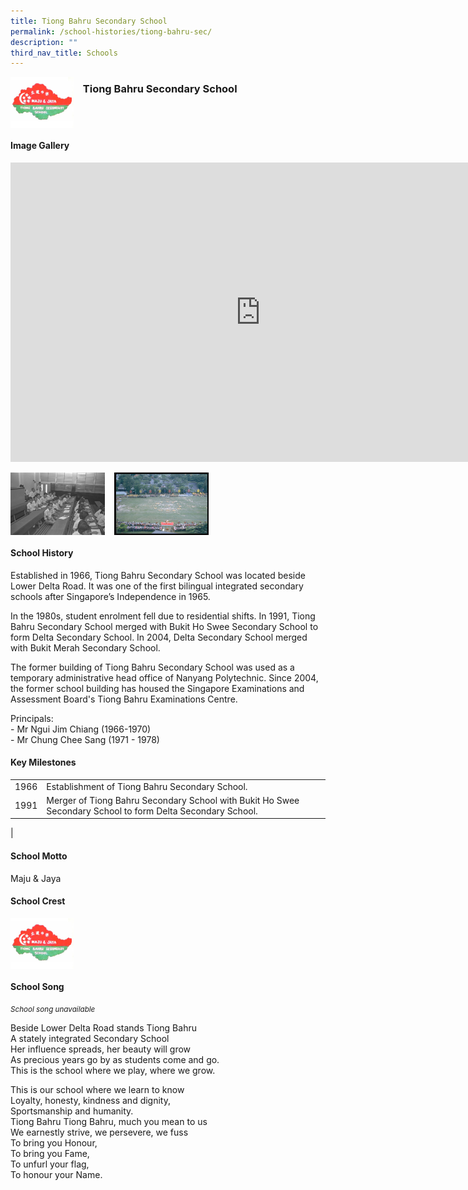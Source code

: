 ```yaml
---
title: Tiong Bahru Secondary School
permalink: /school-histories/tiong-bahru-sec/
description: ""
third_nav_title: Schools
---
```

<img align="left" style="width:20%;margin-right:15px;" src="/images/tiongbahrusec1.png">

### **Tiong Bahru Secondary School**

<br clear="left">

#### **Image Gallery**
<iframe src="https://docs.google.com/presentation/d/e/2PACX-1vTLzsYSxXrCEkEoKRg0jA_6yruAy_S0gO5JJC_qO2RtVZAwxdkWW6TNqPx1nuJI-oUD-9sc6IfXoqQY/embed?start=false&amp;loop=false&amp;delayms=5000" frameborder="0" width="800" height="479" allowfullscreen="true"></iframe>

<p><a href="https://staging.d1yxymztqoj7qn.amplifyapp.com/images/tiongbahrusec2.jpg">  
<img align="left" style="width:30%;margin-right:15px;" src="/images/tiongbahrusec2.jpg">
</a></p>

<p><a href="https://staging.d1yxymztqoj7qn.amplifyapp.com/images/tiongbahrusec3.jpg">  
<img align="left" style="width:30%;margin-right:15px;" src="/images/tiongbahrusec3.jpg">
</a></p>

<br clear="left">

#### **School History**
Established in 1966, Tiong Bahru Secondary School was located beside Lower Delta Road. It was one of the first bilingual&nbsp;integrated secondary schools after Singapore’s Independence in 1965.  
  
In the 1980s, student enrolment fell due to residential shifts. In 1991, Tiong Bahru Secondary School merged with Bukit Ho Swee Secondary School to form Delta Secondary School. In 2004, Delta Secondary School merged with Bukit Merah Secondary School.  
  
The former building of Tiong Bahru Secondary School was used as a temporary administrative head office of Nanyang Polytechnic. Since 2004, the former school building has housed the Singapore Examinations and Assessment Board's Tiong Bahru Examinations Centre.

Principals:<br>
\- Mr Ngui Jim Chiang (1966-1970)<br>
\- Mr Chung Chee Sang (1971 - 1978)

#### **Key Milestones**

|  |  |
|:---:|---|
| 1966 | Establishment of Tiong Bahru Secondary School. |
| 1991 | Merger of Tiong Bahru Secondary School with Bukit Ho Swee Secondary School to form Delta Secondary School. |
|

#### **School Motto**
Maju &amp; Jaya

#### **School Crest**
<img align="left" style="width:20%;margin-right:15px;" src="/images/tiongbahrusec1.png">



<br clear="left">

#### **School Song**
<small>*School song unavailable*</small>


Beside Lower Delta Road stands Tiong Bahru<br>
A stately integrated Secondary School<br>
Her influence spreads, her beauty will grow<br>
As precious years go by as students come and go.<br>
This is the school where we play, where we grow.

This is our school where we learn to know<br>
Loyalty, honesty, kindness and dignity,<br>
Sportsmanship and humanity.<br>
Tiong Bahru Tiong Bahru, much you mean to us<br>
We earnestly strive, we persevere, we fuss<br>
To bring you Honour,<br>
To bring you Fame,<br>
To unfurl your flag,<br>
To honour your Name.